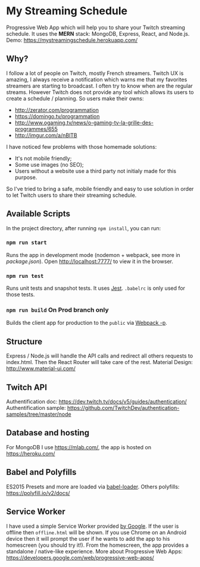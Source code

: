 # My Streaming Schedule

Progressive Web App which will help you to share your Twitch streaming schedule.
It uses the **MERN** stack: MongoDB, Express, React, and Node.js.
Demo: https://mystreamingschedule.herokuapp.com/

## Why?
I follow a lot of people on Twitch, mostly French streamers. Twitch UX is amazing, I always receive a notification which warns me that my favorites streamers are starting to broadcast. I often try to know when are the regular streams. However Twitch does not provide any tool which allows its users to create a schedule / planning. So users make their owns: 
- http://zerator.com/programmation
- https://domingo.tv/programmation
- http://www.ogaming.tv/news/o-gaming-tv-la-grille-des-programmes/655
- http://imgur.com/a/nBlTB

I have noticed few problems with those homemade solutions:
- It's not mobile friendly;
- Some use images (no SEO);
- Users without a website use a third party not initialy made for this purpose.

So I've tried to bring a safe, mobile friendly and easy to use solution in order to let Twitch users to share their streaming schedule.

## Available Scripts

In the project directory, after running `npm install`, you can run:

### `npm run start`

Runs the app in development mode (nodemon + webpack, see more in _package.json_).
Open [http://localhost:7777/](http://localhost:777) to view it in the browser.

### `npm run test`
Runs unit tests and snapshot tests. It uses [Jest](https://facebook.github.io/jest/docs/tutorial-react.html). `.babelrc` is only used for those tests. 

### `npm run build` **On Prod branch only**

Builds the client app for production to the `public` via [Webpack -p](https://webpack.js.org/guides/production-build/#the-automatic-way).

## Structure
Express / Node.js will handle the API calls and redirect all others requests to index.html. Then the React Router will take care of the rest. Material Design: http://www.material-ui.com/

## Twitch API
Authentification doc: https://dev.twitch.tv/docs/v5/guides/authentication/ 
Authentification sample: https://github.com/TwitchDev/authentication-samples/tree/master/node

## Database and hosting

For MongoDB I use https://mlab.com/, the app is hosted on https://heroku.com/ 

## Babel and Polyfills

ES2015 Presets and more are loaded via [babel-loader](https://github.com/babel/babel-loader). 
Others polyfills: https://polyfill.io/v2/docs/

## Service Worker

I have used a simple Service Worker provided [by Google](https://github.com/googlechrome/samples/tree/gh-pages/service-worker/custom-offline-page). If the user is offline then `offline.html` will be shown. If you use Chrome on an Android device then it will prompt the user if he wants to add the app to his homescreen (you should try it!). From the homescreen, the app provides a standalone / native-like experience. More about Progressive Web Apps: https://developers.google.com/web/progressive-web-apps/
